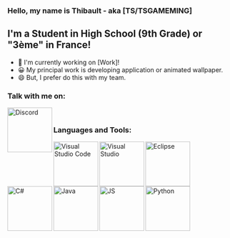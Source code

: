 ### Hello, my name is Thibault - aka [TS/TSGAMEMING]

## I'm a Student in High School (9th Grade) or "3ème" in France!
- 💼 I'm currently working on [Work]!
- 😀 My principal work is developing application or animated wallpaper.
- 😄 But, I prefer do this with my team.

### Talk with me on:

[<img align="left" alt="Discord" width="100px" src="https://www.freepnglogos.com/uploads/discord-logo-png/discord-logo-logodownload-download-logotipos-1.png" />][discord]

<br />

### Languages and Tools:

[<img align="left" alt="Visual Studio Code" width="100px" src="https://upload.wikimedia.org/wikipedia/commons/9/9a/Visual_Studio_Code_1.35_icon.svg" />][vscode]
[<img align="left" alt="Visual Studio" width="100px" src="https://visualstudio.microsoft.com/wp-content/uploads/2021/10/Product-Icon.svg" />][vs]
[<img align="left" alt="Eclipse" width="100px" src="https://www.pinclipart.com/picdir/big/336-3365154_eclipse-arm-development.png" />][eclipse]
[<img align="left" alt="C#" width="100px" src="https://www.freeiconspng.com/uploads/c-logo-icon-18.png" />][csharp]
[<img align="left" alt="Java" width="100px" src="https://upload.wikimedia.org/wikipedia/fr/thumb/2/2e/Java_Logo.svg/1200px-Java_Logo.svg.png" />][java]
[<img align="left" alt="JS" width="100px" src="https://icon-icons.com/downloadimage.php?id=130900&root=2108/PNG/512/&file=javascript_icon_130900.png" />][javascript]
[<img align="left" alt="Python" width="100px" src="https://upload.wikimedia.org/wikipedia/commons/thumb/c/c3/Python-logo-notext.svg/110px-Python-logo-notext.svg.png" />][python]

<br />
<br />

[TS]: https://github.com/Technologie-System
[discord]: https://discord.gg/VJPs7WvmzS
[vscode]: https://code.visualstudio.com
[vs]: https://visualstudio.microsoft.com
[eclipse]: https://www.eclipse.org/eclipseide
[csharp]: https://en.wikipedia.org/wiki/C_Sharp_(programming_language)
[java]: https://www.java.com
[javascript]: https://en.wikipedia.org/wiki/JavaScript
[python]: https://en.wikipedia.org/wiki/Python_(programming_language)

